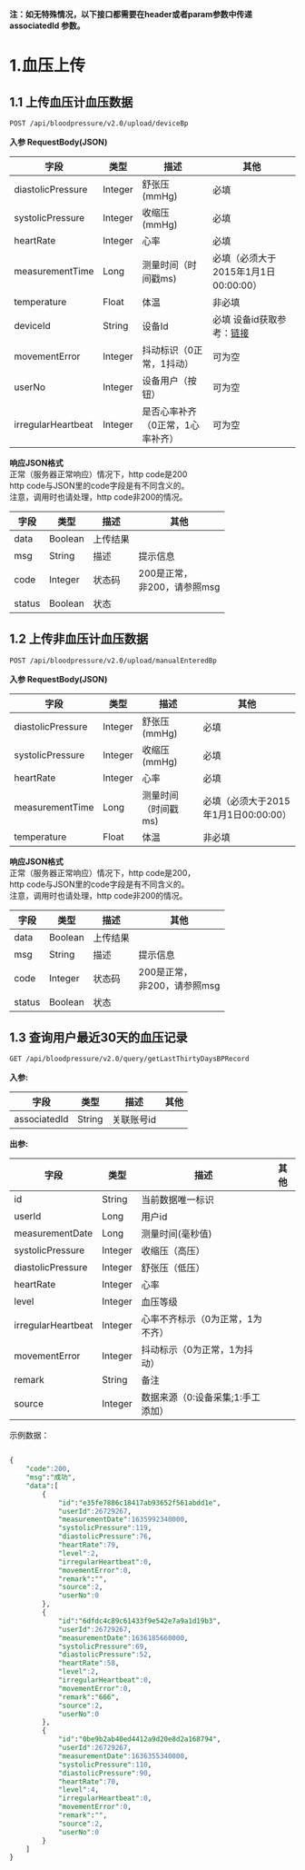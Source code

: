 **注：如无特殊情况，以下接口都需要在header或者param参数中传递associatedId 参数。**

<a name="sSDNN"></a>
# 1.血压上传
<a name="QDBkG"></a>
## 1.1 上传血压计血压数据
```bash
POST /api/bloodpressure/v2.0/upload/deviceBp
```
**入参 RequestBody(JSON)**

| **字段** | **类型** | **描述** | **其他** |
| --- | --- | --- | --- |
| diastolicPressure | Integer | 舒张压(mmHg) | 必填 |
| systolicPressure | Integer | 收缩压(mmHg) | 必填 |
| heartRate | Integer | 心率 | 必填 |
| measurementTime | Long | 测量时间（时间戳ms) | 必填（必须大于2015年1月1日00:00:00） |
| temperature | Float | 体温 | 非必填 |
| deviceId | String | 设备Id | 必填 设备id获取参考：[链接](https://docs.sghealth.cn/develop-cloud/health/device?id=_4%e8%8e%b7%e5%8f%96%e4%b9%90%e5%bf%83%e8%ae%be%e5%a4%87id) |
| movementError | Integer | 抖动标识（0正常，1抖动） | 可为空 |
| userNo | Integer | 设备用户（按钮） | 可为空 |
| irregularHeartbeat | Integer | 是否心率补齐（0正常，1心率补齐） | 可为空 |

**响应JSON格式**<br />正常（服务器正常响应）情况下，http code是200<br />http code与JSON里的code字段是有不同含义的。<br />注意，调用时也请处理，http code非200的情况。

| **字段** | **类型** | **描述** | **其他** |
| --- | --- | --- | --- |
| data | Boolean | 上传结果 | <br /> |
| msg | String | 描述 | 提示信息 |
| code | Integer | 状态码 | 200是正常，<br />非200，请参照msg |
| status | Boolean | 状态 |  |

<a name="kGddp"></a>
## 1.2 上传非血压计血压数据
```bash
POST /api/bloodpressure/v2.0/upload/manualEnteredBp
```
**入参 RequestBody(JSON)**

| **字段** | **类型** | **描述** | **其他** |
| --- | --- | --- | --- |
| diastolicPressure | Integer | 舒张压(mmHg) | 必填 |
| systolicPressure | Integer | 收缩压(mmHg) | 必填 |
| heartRate | Integer | 心率 | 必填 |
| measurementTime | Long | 测量时间（时间戳ms) | 必填（必须大于2015年1月1日00:00:00） |
| temperature | Float | 体温 | 非必填 |

**响应JSON格式**<br />正常（服务器正常响应）情况下，http code是200，<br />http code与JSON里的code字段是有不同含义的。<br />注意，调用时也请处理，http code非200的情况。

| **字段** | **类型** | **描述** | **其他** |
| --- | --- | --- | --- |
| data | Boolean | 上传结果 | <br /> |
| msg | String | 描述 | 提示信息 |
| code | Integer | 状态码 | 200是正常，<br />非200，请参照msg |
| status | Boolean | 状态 |  |


<a name="g4acj"></a>
## 1.3 查询用户最近30天的血压记录
```bash
GET /api/bloodpressure/v2.0/query/getLastThirtyDaysBPRecord
```
**入参:**

| **字段** | **类型** | **描述** | **其他** |
| --- | --- | --- | --- |
| associatedId | String | 关联账号id |  |


**出参:**

| **字段** | **类型** | **描述** | **其他** |
| --- | --- | --- | --- |
| id | String | 当前数据唯一标识 | <br /> |
| userId | Long | 用户id | <br /> |
| measurementDate | Long | 测量时间(毫秒值) | <br /> |
| systolicPressure | Integer | 收缩压（高压） | <br /> |
| diastolicPressure | Integer | 舒张压（低压） | <br /> |
| heartRate | Integer | 心率 | <br /> |
| level | Integer | 血压等级 |  |
| irregularHeartbeat | Integer | 心率不齐标示（0为正常，1为不齐） | <br /> |
| movementError | Integer | 抖动标示（0为正常，1为抖动） | <br /> |
| remark | String | 备注 | <br /> |
| source | Integer | 数据来源（0:设备采集;1:手工添加） | <br /> |


示例数据：
```sql

{
	"code":200,
	"msg":"成功",
	"data":[
		{
			"id":"e35fe7886c18417ab93652f561abdd1e",
			"userId":26729267,
			"measurementDate":1635992340000,
			"systolicPressure":119,
			"diastolicPressure":76,
			"heartRate":79,
			"level":2,
			"irregularHeartbeat":0,
			"movementError":0,
			"remark":"",
			"source":2,
			"userNo":0
		},
		{
			"id":"6dfdc4c89c61433f9e542e7a9a1d19b3",
			"userId":26729267,
			"measurementDate":1636185660000,
			"systolicPressure":69,
			"diastolicPressure":52,
			"heartRate":58,
			"level":2,
			"irregularHeartbeat":0,
			"movementError":0,
			"remark":"666",
			"source":2,
			"userNo":0
		},
		{
			"id":"0be9b2ab40ed4412a9d20e8d2a168794",
			"userId":26729267,
			"measurementDate":1636355340000,
			"systolicPressure":110,
			"diastolicPressure":90,
			"heartRate":70,
			"level":4,
			"irregularHeartbeat":0,
			"movementError":0,
			"remark":"",
			"source":2,
			"userNo":0
		}
	]
}

```


